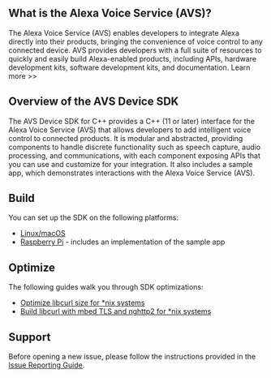 
## What is the Alexa Voice Service (AVS)?

The Alexa Voice Service (AVS) enables developers to integrate Alexa directly into their products, bringing the convenience of voice control to any connected device. AVS provides developers with a full suite of resources to quickly and easily build Alexa-enabled products, including APIs, hardware development kits, software development kits, and documentation. Learn more >>

## Overview of the AVS Device SDK

The AVS Device SDK for C++ provides a C++ (11 or later) interface for the Alexa Voice Service (AVS) that allows developers to add intelligent voice control to connected products. It is modular and abstracted, providing components to handle discrete functionality such as speech capture, audio processing, and communications, with each component exposing APIs that you can use and customize for your integration. It also includes a sample app, which demonstrates interactions with the Alexa Voice Service (AVS).

## Build
You can set up the SDK on the following platforms:

* [Linux/macOS](https://github.com/alexa/avs-device-sdk/wiki/Linux-Quick-Start-Guide)  
* [Raspberry Pi](https://github.com/alexa/avs-device-sdk/wiki/Raspberry-Pi-Quick-Start-Guide) - includes an implementation of the sample app  

## Optimize  

The following guides walk you through SDK optimizations:

* [Optimize libcurl size for *nix systems](https://github.com/alexa/alexa-client-sdk/wiki/Optimize-libcurl)
* [Build libcurl with mbed TLS and nghttp2 for *nix systems](https://github.com/alexa/alexa-client-sdk/wiki/Build-libcurl-with-mbed-TLS-and-nghttp2)

## Support  

Before opening a new issue, please follow the instructions provided in the [Issue Reporting Guide](https://github.com/alexa/avs-device-sdk/wiki/Issue-Reporting-Guide).   
